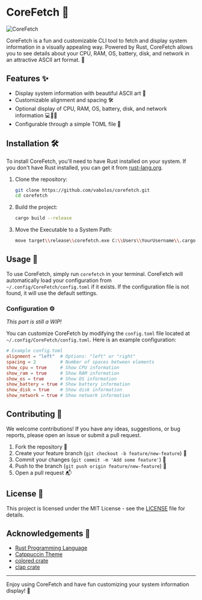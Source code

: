 # CoreFetch 🚀

![CoreFetch](https://img.shields.io/badge/CoreFetch-v1.0-blue)

CoreFetch is a fun and customizable CLI tool to fetch and display system information in a visually appealing way. Powered by Rust, CoreFetch allows you to see details about your CPU, RAM, OS, battery, disk, and network in an attractive ASCII art format. 🎨

## Features ✨

- Display system information with beautiful ASCII art 🎉
- Customizable alignment and spacing 🛠️
- Optional display of CPU, RAM, OS, battery, disk, and network information 💻🔋📶
- Configurable through a simple TOML file 📜

## Installation 🛠️

To install CoreFetch, you'll need to have Rust installed on your system. If you don't have Rust installed, you can get it from [rust-lang.org](https://www.rust-lang.org/).

1. Clone the repository:

   ```sh
   git clone https://github.com/vabolos/corefetch.git
   cd corefetch
   ```

2. Build the project:

   ```sh
   cargo build --release
   ```

3. Move the Executable to a System Path:
   ```sh
   move target\\release\\corefetch.exe C:\\Users\\YourUsername\\.cargo\\bin\\
   ```

## Usage 📖

To use CoreFetch, simply run `corefetch` in your terminal. CoreFetch will automatically load your configuration from `~/.config/CoreFetch/config.toml` if it exists. If the configuration file is not found, it will use the default settings.

### Configuration ⚙️

_This part is still a WIP!_

You can customize CoreFetch by modifying the `config.toml` file located at `~/.config/CoreFetch/config.toml`. Here is an example configuration:

```toml
# Example config.toml
alignment = "left"  # Options: "left" or "right"
spacing = 2         # Number of spaces between elements
show_cpu = true     # Show CPU information
show_ram = true     # Show RAM information
show_os = true      # Show OS information
show_battery = true # Show battery information
show_disk = true    # Show disk information
show_network = true # Show network information
```

## Contributing 🤝

We welcome contributions! If you have any ideas, suggestions, or bug reports, please open an issue or submit a pull request.

1. Fork the repository 🍴
2. Create your feature branch (`git checkout -b feature/new-feature`) 🌟
3. Commit your changes (`git commit -m 'Add some feature'`) 💾
4. Push to the branch (`git push origin feature/new-feature`) 🚀
5. Open a pull request 📬

## License 📄

This project is licensed under the MIT License - see the [LICENSE](LICENSE) file for details.

## Acknowledgements 🙏

- [Rust Programming Language](https://www.rust-lang.org/)
- [Catppuccin Theme](https://github.com/catppuccin)
- [colored crate](https://crates.io/crates/colored)
- [clap crate](https://crates.io/crates/clap)

---

Enjoy using CoreFetch and have fun customizing your system information display! 🎉

